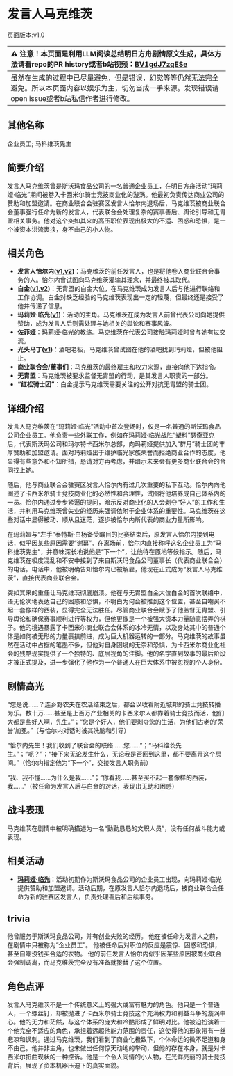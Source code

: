 # 发言人马克维茨
页面版本:v1.0
 

| :warning: 注意！本页面是利用LLM阅读总结明日方舟剧情原文生成，具体方法请看repo的PR history或者b站视频：[BV1gdJ7zqESe](https://www.bilibili.com/video/BV1gdJ7zqESe/)         |
|:----------------------------|
| 虽然在生成的过程中已尽量避免，但是错误，幻觉等等仍然无法完全避免。所以本页面内容以娱乐为主，切勿当成一手来源。发现错误请open issue或者b站私信作者进行修改。|



## 其他名称
企业员工; 马科维茨先生
## 简要介绍
发言人马克维茨曾是斯沃玛食品公司的一名普通企业员工，在明日方舟活动“玛莉娅·临光”期间被卷入卡西米尔骑士竞技商业化的漩涡。他最初负责传达商业公司的赞助和加盟邀请。在商业联合会驻赛区发言人恰尔内退场后，马克维茨被商业联合会董事强行任命为新的发言人，代表联合会处理复杂的赛事善后、舆论引导和无胄盟相关事务。他对这个突如其来的高压职位表现出极大的不适、困惑和恐惧，是一个被资本洪流裹挟，身不由己的小人物。
## 相关角色
-   **发言人恰尔内([v1](extended_char_fa_yan_ren_qia_er_nei.md),[v2](../char_v3/extended_char_fa_yan_ren_qia_er_nei.md))**：马克维茨的前任发言人，也是将他卷入商业联合会事务的人。恰尔内曾试图向马克维茨灌输其理念，并最终被其取代。
-   **白金([v1](char_204_platnm.md),[v2](../char_v3/char_204_platnm.md))**：无胄盟的白金大位，在马克维茨成为发言人后与他进行联络和工作协调。白金对缺乏经验的马克维茨表现出一定的轻蔑，但最终还是接受了他并传递了信息。
-   **玛莉娅·临光([v1](extended_char_8b2c94.md))**：活动的主角。马克维茨在成为发言人前曾代表公司向她提供赞助，成为发言人后则需处理与她相关的舆论和赛事风波。
-   **佐菲娅**：玛莉娅·临光的教练。马克维茨在代表公司接触玛莉娅时曾与她有过交流。
-   **光头马丁([v1](extended_char_guang_tou_ma_ding.md))**：酒吧老板，马克维茨曾试图在他的酒吧找到玛莉娅，但被他阻止。
-   **商业联合会/董事们**：马克维茨的最终雇主和权力来源，直接向他下达指令。
-   **无胄盟**：马克维茨被要求监督无胄盟的行动，是其发言人职责的一部分。
-   **“红松骑士团”**：白金提示马克维茨需要关注的公开对抗无胄盟的骑士团。
## 详细介绍
发言人马克维茨在“玛莉娅·临光”活动中首次登场时，仅是一名普通的斯沃玛食品公司企业员工。他负责一些外联工作，例如在玛莉娅·临光战胜“塑料”瑟奇亚克后，代表斯沃玛公司和玛尔特卡西米尔总部，向玛莉娅提供加入“群月”骑士团的丰厚赞助和加盟邀请。面对玛莉娅出于维护临光家族荣誉而拒绝商业合作的态度，他显得有些意外和不知所措，恳请对方再考虑，并暗示未来会有更多商业联合会的合同找上她。

随后，他与商业联合会驻赛区发言人恰尔内有过几次重要的私下互动。恰尔内向他阐述了卡西米尔骑士竞技商业化的必然性和合理性，试图将他培养成自己体系内的一员。恰尔内通过步步紧逼的提问，暗示反对商业化的人会剥夺“好人”的工作和生活，并利用马克维茨曾失业的经历来强调依附于企业体系的重要性。马克维茨在这些对话中显得被动、顺从且迷茫，逐步被恰尔内所代表的商业力量所影响。

在玛莉娅与“左手”泰特斯·白杨备受瞩目的比赛结束后，原发言人恰尔内接到电话，似乎因某些原因需要“谢幕”。在离场前，恰尔内直接称呼这名企业员工为“马科维茨先生”，并意味深长地说他是“下一个”，让他待在原地等候指示。随后，马克维茨在极度混乱和不安中接到了来自斯沃玛食品公司董事长（代表商业联合会）的电话。电话中，他被明确告知恰尔内已被解雇，他现在正式成为“发言人马克维茨”，直接代表商业联合会。

突如其来的重任让马克维茨彻底崩溃。他在与无胄盟白金大位白金的首次联络中，语无伦次地表达自己的困惑和恐惧，不明白为何会被推到这个位置，甚至自嘲买不起一套像样的西装，显得完全无法胜任。尽管商业联合会赋予了他监督无胄盟、引导舆论和确保赛事顺利进行等权力，但他更像是一个被强大资本力量随意摆弄的棋子。他的境遇暴露了卡西米尔商业联合会体系的冰冷无情，以及身处其中的普通个体是如何被无形的力量裹挟前进，成为巨大机器运转的一部分。马克维茨的故事虽然在活动中占据的笔墨不多，但他对自身困境的无奈和恐惧，为卡西米尔商业化社会的残酷现实提供了一个独特的、底层视角的注脚。他的名字直到故事的最后阶段才被正式提及，进一步强化了他作为一个普通人在巨大体系中被忽视的个人身份。
## 剧情高光
“您是说......？连乡野农夫在农活结束之后，都会以收看附近城邦的骑士竞技转播为乐。数十万......甚至是上百万产业相关的卡西米尔人都靠着骑士竞技而活，他们大都是些好人啊，先生。”；“您是个好人，他们要剥夺您的生活，为他们古老的‘荣誉’加冕。”（与恰尔内对话时被其洗脑和引导）

“恰尔内先生！我们收到了联合会的联络......您......”；“马科维茨先生。”；“呃？”；“接下来无论发生什么，无论我是否回到这里，都不要离开这个房间。”（恰尔内指定他为“下一个”，交接发言人职务前）

“我、我不懂......为什么是我......”；“你看我......甚至买不起一套像样的西装，我......”（被任命为发言人后与白金的对话，表现出无助和困惑）
## 战斗表现
马克维茨在剧情中被明确描述为一名“勤勤恳恳的文职人员”，没有任何战斗能力或表现。
## 相关活动
-   **[玛莉娅·临光](../stories/act13d5.md)**：活动初期作为斯沃玛食品公司的企业员工出现，向玛莉娅·临光提供赞助和加盟邀请。活动后期，在原发言人恰尔内退场后，被商业联合会任命为新的驻赛区发言人，负责处理善后和后续事务。
## trivia
他曾服务于斯沃玛食品公司，并有创业失败的经历。
他在被任命为发言人之前，在剧情中只被称为“企业员工”。
他被任命后对职位的反应是震惊、困惑和恐惧，甚至自嘲没钱买合适的衣物。
他的前任发言人恰尔内似乎因某些原因被商业联合会强制调离，而马克维茨完全没有准备就接替了这个位置。
## 角色点评
发言人马克维茨不是一个传统意义上的强大或富有魅力的角色。他只是一个普通人，一个螺丝钉，却被抛进了卡西米尔骑士竞技这个充满权力和利益斗争的漩涡中心。他的无力和茫然，与这个体系的庞大和冷酷形成了鲜明对比。他被迫扮演着一个他完全不适应的角色，承担着远超他能力范围的责任，这使得他的形象带有一丝悲凉和讽刺。通过马克维茨，我们看到了商业化极致下，个体命运的微不足道和身不由己。他并非主角，也未做出任何惊天动地的举动，但他的存在本身，就是对卡西米尔扭曲现状的一种控诉。他是一个令人同情的小人物，在光鲜亮丽的骑士竞技背后，展现了资本机器压迫下的真实面貌。